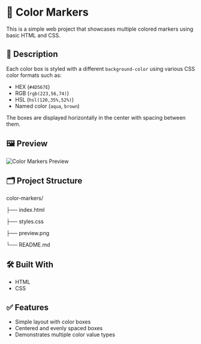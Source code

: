# 🎨 Color Markers

This is a simple web project that showcases multiple colored markers using basic HTML and CSS.

## 📌 Description

Each color box is styled with a different `background-color` using various CSS color formats such as:

- HEX (`#4D567E`)
- RGB (`rgb(223,56,74)`)
- HSL (`hsl(120,35%,52%)`)
- Named color (`aqua`, `brown`)

The boxes are displayed horizontally in the center with spacing between them.

## 🖼️ Preview

![Color Markers Preview](./preview.png)

## 🗂️ Project Structure

color-markers/

├── index.html

├── styles.css

├── preview.png

└── README.md


## 🛠️ Built With

- HTML
- CSS

## ✅ Features

- Simple layout with color boxes
- Centered and evenly spaced boxes
- Demonstrates multiple color value types

